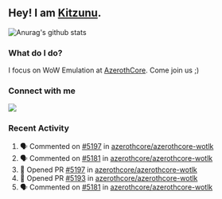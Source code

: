 ## Hey! I am [Kitzunu](https://Github.com/Kitzunu).

![Anurag's github stats](https://github-readme-stats.kitzunu.vercel.app/api?username=Kitzunu&show_icons=true)

### What do I do?

I focus on WoW Emulation at [AzerothCore](https://Github.com/AzerothCore). Come join us ;)

### Connect with me
[![](https://img.shields.io/badge/AzerothCore%20Discord-Connect%20with%20me!-green)](https://discord.com/invite/gkt4y2x)

### Recent Activity

<!--START_SECTION:activity-->
1. 🗣 Commented on [#5197](https://github.com/azerothcore/azerothcore-wotlk/issues/5197) in [azerothcore/azerothcore-wotlk](https://github.com/azerothcore/azerothcore-wotlk)
2. 🗣 Commented on [#5181](https://github.com/azerothcore/azerothcore-wotlk/issues/5181) in [azerothcore/azerothcore-wotlk](https://github.com/azerothcore/azerothcore-wotlk)
3. 💪 Opened PR [#5197](https://github.com/azerothcore/azerothcore-wotlk/pull/5197) in [azerothcore/azerothcore-wotlk](https://github.com/azerothcore/azerothcore-wotlk)
4. 💪 Opened PR [#5193](https://github.com/azerothcore/azerothcore-wotlk/pull/5193) in [azerothcore/azerothcore-wotlk](https://github.com/azerothcore/azerothcore-wotlk)
5. 🗣 Commented on [#5181](https://github.com/azerothcore/azerothcore-wotlk/issues/5181) in [azerothcore/azerothcore-wotlk](https://github.com/azerothcore/azerothcore-wotlk)
<!--END_SECTION:activity-->
